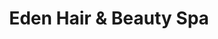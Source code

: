 ---
layout: info
type: Standard
title: Eden Hair & Beauty Spa
section: hair dresser & beauty salon
logo: placeholder
ratings:
phone: "25035"
email:
address:
description: Cheapest yet professional hair, beauty and spa in town. Located inside the Melanesian Hotel.
---